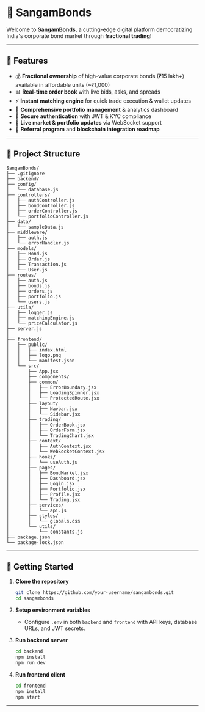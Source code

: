 # 🚀 SangamBonds

Welcome to **SangamBonds**, a cutting-edge digital platform democratizing India's corporate bond market through **fractional trading**!

---

## 🌟 Features

* 💰 **Fractional ownership** of high-value corporate bonds (₹15 lakh+) available in affordable units (\~₹1,000)
* 📊 **Real-time order book** with live bids, asks, and spreads
* ⚡ **Instant matching engine** for quick trade execution & wallet updates
* 📁 **Comprehensive portfolio management** & analytics dashboard
* 🔐 **Secure authentication** with JWT & KYC compliance
* 🔄 **Live market & portfolio updates** via WebSocket support
* 🎁 **Referral program** and **blockchain integration roadmap**

---

## 📂 Project Structure

```
SangamBonds/
├── .gitignore
├── backend/
├── config/
│   └── database.js
├── controllers/
│   ├── authController.js
│   ├── bondController.js
│   ├── orderController.js
│   └── portfolioController.js
├── data/
│   └── sampleData.js
├── middleware/
│   ├── auth.js
│   └── errorHandler.js
├── models/
│   ├── Bond.js
│   ├── Order.js
│   ├── Transaction.js
│   └── User.js
├── routes/
│   ├── auth.js
│   ├── bonds.js
│   ├── orders.js
│   ├── portfolio.js
│   └── users.js
├── utils/
│   ├── logger.js
│   ├── matchingEngine.js
│   └── priceCalculator.js
├── server.js
│
├── frontend/
│   ├── public/
│   │   ├── index.html
│   │   ├── logo.png
│   │   └── manifest.json
│   └── src/
│       ├── App.jsx
│       ├── components/
│       ├── common/
│       │   ├── ErrorBoundary.jsx
│       │   ├── LoadingSpinner.jsx
│       │   └── ProtectedRoute.jsx
│       ├── layout/
│       │   ├── Navbar.jsx
│       │   └── Sidebar.jsx
│       ├── trading/
│       │   ├── OrderBook.jsx
│       │   ├── OrderForm.jsx
│       │   └── TradingChart.jsx
│       ├── context/
│       │   ├── AuthContext.jsx
│       │   └── WebSocketContext.jsx
│       ├── hooks/
│       │   └── useAuth.js
│       ├── pages/
│       │   ├── BondMarket.jsx
│       │   ├── Dashboard.jsx
│       │   ├── Login.jsx
│       │   ├── Portfolio.jsx
│       │   ├── Profile.jsx
│       │   └── Trading.jsx
│       ├── services/
│       │   └── api.js
│       ├── styles/
│       │   └── globals.css
│       └── utils/
│           └── constants.js
├── package.json
└── package-lock.json
```

---

## 🚀 Getting Started

1. **Clone the repository**

   ```bash
   git clone https://github.com/your-username/sangambonds.git
   cd sangambonds
   ```

2. **Setup environment variables**

   * Configure `.env` in both `backend` and `frontend` with API keys, database URLs, and JWT secrets.

3. **Run backend server**

   ```bash
   cd backend
   npm install
   npm run dev
   ```

4. **Run frontend client**

   ```bash
   cd frontend
   npm install
   npm start
   ```

---
